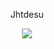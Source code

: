 <body>
  <div align="center">
    <p>Jhtdesu</p>
    <a>
      <img src="https://lanyard.kyrie25.dev/api/453518703598764043?showBanner=true&bannerFilter=brightness(0.6)&imgStyle=square" />
    </a>
  </div>
</body>
